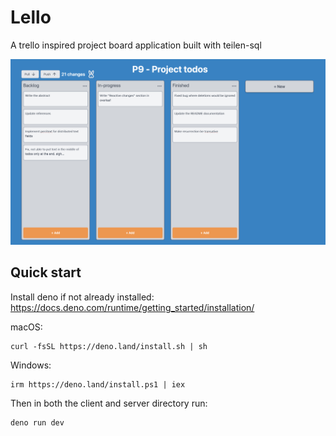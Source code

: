 # Lello
A trello inspired project board application built with teilen-sql

![A Lello Board](lello-board.png)

## Quick start

Install deno if not already installed:
https://docs.deno.com/runtime/getting_started/installation/

macOS:
```console
curl -fsSL https://deno.land/install.sh | sh
```
Windows:
```console
irm https://deno.land/install.ps1 | iex
```

Then in both the client and server directory run:

```cmd
deno run dev
```